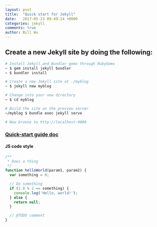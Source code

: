 ```yaml
---
layout: post
title:  "Quick start for Jekyll"
date:   2017-05-23 09:49:14 +0800
categories: jekyll
comments: true
author: Bill Wu
---
```

## Create a new Jekyll site by doing the following:
  ```sh
  # Install Jekyll and Bundler gems through RubyGems
  ~ $ gem install jekyll bundler
  ~ $ bundler install

  # Create a new Jekyll site at ./myblog
  ~ $ jekyll new myblog

  # Change into your new directory
  ~ $ cd myblog

  # Build the site on the preview server
  ~/myblog $ bundle exec jekyll serve

  # Now browse to http://localhost:4000
  ```

### [Quick-start guide doc](http://jekyllrb.com/docs/quickstart/)

#### JS code style
```js
/**
 * Does a thing
 */
function helloWorld(param1, param2) {
  var something = 0;

  // Do something
  if (2.0 % 2 == something) {
    console.log('Hello, world!');
  } else {
    return null;
  }

  // @TODO comment
}
```
